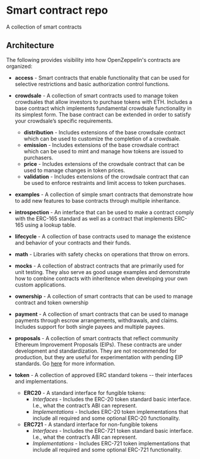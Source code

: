 # Smart contract repo
A collection of smart contracts 

## Architecture

The following provides visibility into how OpenZeppelin's contracts are organized:

- **access** - Smart contracts that enable functionality that can be used for selective restrictions and basic authorization control functions.
- **crowdsale** - A collection of smart contracts used to manage token crowdsales that allow investors to purchase tokens with ETH. Includes a base contract which implements fundamental crowdsale functionality in its simplest form. The base contract can be extended in order to satisfy your crowdsale’s specific requirements.
	- **distribution** - Includes extensions of the base crowdsale contract which can be used to customize the completion of a crowdsale.
	- **emission** - Includes extensions of the base crowdsale contract which can be used to mint and manage how tokens are issued to purchasers.
	- **price** - Includes extensions of the crowdsale contract that can be used to manage changes in token prices.
	- **validation**  - Includes extensions of the crowdsale contract that can be used to enforce restraints and limit access to token purchases.
- **examples** - A collection of simple smart contracts that demonstrate how to add new features to base contracts through multiple inheritance.
- **introspection**  - An interface that can be used to make a contract comply with the ERC-165 standard as well as a contract that implements ERC-165 using a lookup table.
- **lifecycle** - A collection of base contracts used to manage the existence and behavior of your contracts and their funds.
- **math** - Libraries with safety checks on operations that throw on errors.
- **mocks** - A collection of abstract contracts that are primarily used for unit testing. They also serve as good usage examples and demonstrate how to combine contracts with inheritence when developing your own custom applications.
- **ownership** - A collection of smart contracts that can be used to manage contract and token ownership
- **payment** - A collection of smart contracts that can be used to manage payments through escrow arrangements, withdrawals, and claims. Includes support for both single payees and multiple payees.
- **proposals** - A collection of smart contracts that reflect community Ethereum Improvement Proposals (EIPs). These contracts are under development and standardization. They are not recommended for production, but they are useful for experimentation with pending EIP standards. Go [here](https://github.com/OpenZeppelin/openzeppelin-solidity/wiki/ERC-Process) for more information.

- **token** - A collection of approved ERC standard tokens -- their interfaces and implementations.
	- **ERC20** - A standard interface for fungible tokens:
		- *Interfaces* - Includes the ERC-20 token standard basic interface. I.e., what the contract’s ABI can represent.
		- *Implementations* - Includes ERC-20 token implementations that include all required and some optional ERC-20 functionality.
	- **ERC721** - A standard interface for non-fungible tokens
		- *Interfaces* - Includes the ERC-721 token standard basic interface. I.e., what the contract’s ABI can represent.
		- *Implementations* - Includes ERC-721 token implementations that include all required and some optional ERC-721 functionality.